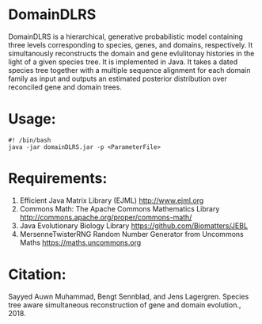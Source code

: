 # DomainDLRS
DomainDLRS is a hierarchical, generative probabilistic model containing three levels corresponding to species, genes, and domains, respectively. It simultanously reconstructs the domain and gene evlulitonay histories in the light of a given species tree. It is implemented in Java. It takes a dated species tree together with a multiple sequence alignment for each domain family as input and outputs an estimated posterior distribution over reconciled gene and domain trees.

# Usage:
```
#! /bin/bash
java -jar domainDLRS.jar -p <ParameterFile>
```

# Requirements:
1. Efficient Java Matrix Library (EJML) <http://www.ejml.org>
2. Commons Math: The Apache Commons Mathematics Library <http://commons.apache.org/proper/commons-math/>
3. Java Evolutionary Biology Library <https://github.com/Biomatters/JEBL>
4. MersenneTwisterRNG Random Number Generator from Uncommons Maths <https://maths.uncommons.org>

# Citation:
Sayyed Auwn Muhammad, Bengt Sennblad, and Jens Lagergren. Species tree aware simultaneous reconstruction of gene and domain evolution., 2018.
